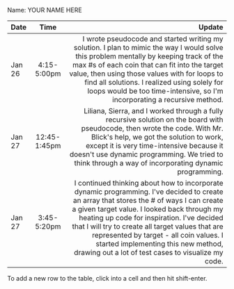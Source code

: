 Name: YOUR NAME HERE

| Date   |     Time     |                                                                                                                                                                                                                                                                                                                                                                                                                             Update |
|:-------|:------------:|-----------------------------------------------------------------------------------------------------------------------------------------------------------------------------------------------------------------------------------------------------------------------------------------------------------------------------------------------------------------------------------------------------------------------------------:|
| Jan 26 | 4:15-5:00pm  |                                                              I wrote pseudocode and started writing my solution. I plan to mimic the way I would solve this problem mentally by keeping track of the max #s of each coin that can fit into the target value, then using those values with for loops to find all solutions. I realized using solely for loops would be too time-intensive, so I'm incorporating a recursive method. |
| Jan 27 | 12:45-1:45pm |                                                                                                         Liliana, Sierra, and I worked through a fully recursive solution on the board with pseudocode, then wrote the code. With Mr. Blick's help, we got the solution to work, except it is very time-intensive because it doesn't use dynamic programming. We tried to think through a way of incorporating dynamic programming. |
| Jan 27 | 3:45-5:20pm  | I continued thinking about how to incorporate dynamic programming. I've decided to create an array that stores the # of ways I can create a given target value. I looked back through my heating up code for inspiration. I've decided that I will try to create all target values that are represented by target - all coin values. I started implementing this new method, drawing out a lot of test cases to visualize my code. |


To add a new row to the table, click into a cell and then hit shift-enter.